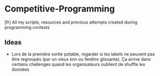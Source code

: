 # Competitive-Programming
[fr] All my scripts, resources and previous attempts created during programming contests


## Ideas
* Lors de la première sortie potable, regarder si les labels ne peuvent pas être regroupés  (par un vieux knn ou fenêtre glissante). Ça arrive dans certains challenges quand les organisateurs oublient de shuffle les données 


